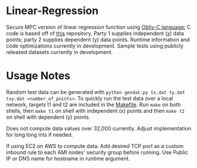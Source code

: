 # Linear-Regression
Secure MPC version of linear regression function using [Obliv-C language](http://www.oblivc.org); C code is based off of [this](https://www.github.com/samuelhavron/linear-regression) repository. Party 1 supplies independent ([x](testx.dat)) data points; party 2 supplies dependent ([y](testy.dat)) data points. Runtime information and code optimizations currently in development. Sample tests using publicly released datasets currently in development.

# Usage Notes
Random test data can be generated with `python gendat.py tx.dat ty.dat txy.dat <number_of_points>`. To quickly run the test data over a local network, targets t1 and t2 are included in the [Makefile](Makefile). Run `make` on both shells, then `make t1` on shell with independent (x) points and then `make t2` on shell with dependent (y) points.

Does not compute data values over 32,000 currently. Adjust implementation for long long ints if needed.
     
If using EC2 on AWS to compute data:
Add desired TCP port as a custom inbound rule to each AMI nodes' security group before running. Use Public IP or DNS name for hostname in runtime argument.